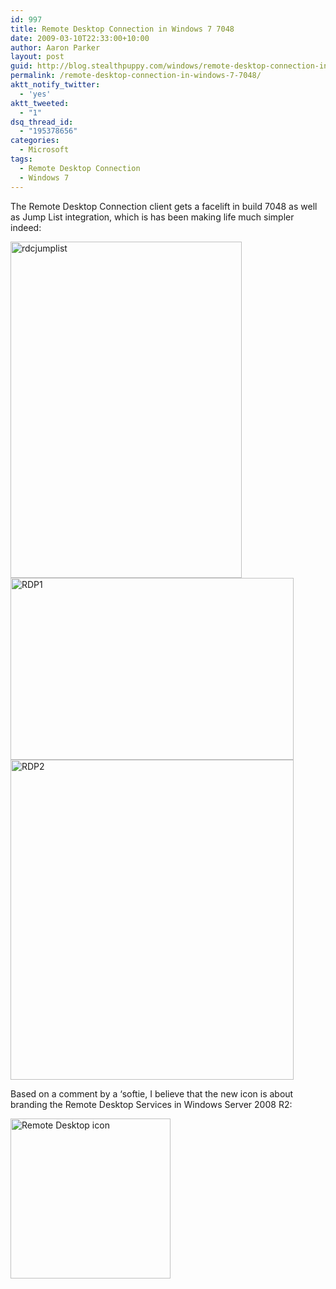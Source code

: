 ```yaml
---
id: 997
title: Remote Desktop Connection in Windows 7 7048
date: 2009-03-10T22:33:00+10:00
author: Aaron Parker
layout: post
guid: http://blog.stealthpuppy.com/windows/remote-desktop-connection-in-windows-7-7048
permalink: /remote-desktop-connection-in-windows-7-7048/
aktt_notify_twitter:
  - 'yes'
aktt_tweeted:
  - "1"
dsq_thread_id:
  - "195378656"
categories:
  - Microsoft
tags:
  - Remote Desktop Connection
  - Windows 7
---
```

The Remote Desktop Connection client gets a facelift in build 7048 as well as Jump List integration, which is has been making life much simpler indeed:

<img class="alignnone size-full wp-image-1007" title="rdcjumplist" src="http://stealthpuppy.com/wp-content/uploads/2009/03/rdcjumplist.png" alt="rdcjumplist" width="370" height="538" srcset="https://stealthpuppy.com/wp-content/uploads/2009/03/rdcjumplist.png 370w, https://stealthpuppy.com/wp-content/uploads/2009/03/rdcjumplist-206x300.png 206w" sizes="(max-width: 370px) 100vw, 370px" /> 

<img style="border-bottom: 0px; border-left: 0px; display: inline; border-top: 0px; border-right: 0px" title="RDP1" src="http://stealthpuppy.com/wp-content/uploads/2009/03/rdp1.png" border="0" alt="RDP1" width="453" height="291" /> 

<img style="border-bottom: 0px; border-left: 0px; display: inline; border-top: 0px; border-right: 0px" title="RDP2" src="http://stealthpuppy.com/wp-content/uploads/2009/03/rdp2.png" border="0" alt="RDP2" width="453" height="512" /> 

Based on a comment by a &#8216;softie, I believe that the new icon is about branding the Remote Desktop Services in Windows Server 2008 R2:

<img class="alignnone size-full wp-image-999" title="Remote Desktop icon" src="http://stealthpuppy.com/wp-content/uploads/2009/03/remotedesktop.png" alt="Remote Desktop icon" width="256" height="256" srcset="https://stealthpuppy.com/wp-content/uploads/2009/03/remotedesktop.png 256w, https://stealthpuppy.com/wp-content/uploads/2009/03/remotedesktop-150x150.png 150w" sizes="(max-width: 256px) 100vw, 256px" />